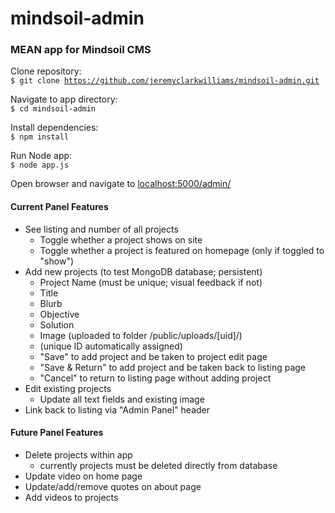 # mindsoil-admin
### MEAN app for Mindsoil CMS

Clone repository:<br />
<code>$ git clone https://github.com/jeremyclarkwilliams/mindsoil-admin.git</code>

Navigate to app directory:<br />
<code>$ cd mindsoil-admin</code>

Install dependencies:<br />
<code>$ npm install</code>

Run Node app:<br />
<code>$ node app.js</code>

Open browser and navigate to [localhost:5000/admin/](http://localhost:5000/admin/)

#### Current Panel Features

* See listing and number of all projects
  - Toggle whether a project shows on site
  - Toggle whether a project is featured on homepage (only if toggled to "show")
* Add new projects (to test MongoDB database; persistent)
  - Project Name (must be unique; visual feedback if not)
  - Title
  - Blurb
  - Objective
  - Solution
  - Image (uploaded to folder /public/uploads/[uid]/)
  - (unique ID automatically assigned)
  - "Save" to add project and be taken to project edit page
  - "Save & Return" to add project and be taken back to listing page
  - "Cancel" to return to listing page without adding project
* Edit existing projects
  - Update all text fields and existing image
* Link back to listing via "Admin Panel" header

#### Future Panel Features

* Delete projects within app
  - currently projects must be deleted directly from database
* Update video on home page
* Update/add/remove quotes on about page
* Add videos to projects
